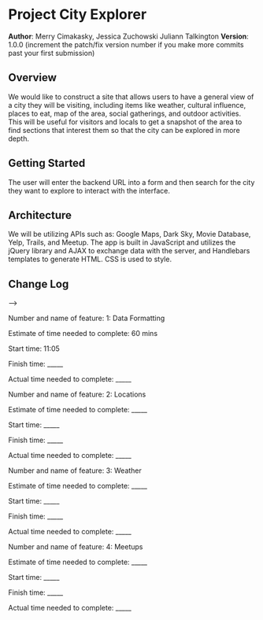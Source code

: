# Project City Explorer

**Author**: Merry Cimakasky, Jessica Zuchowski Juliann Talkington
**Version**: 1.0.0 (increment the patch/fix version number if you make more commits past your first submission)

## Overview
<!-- Provide a high level overview of what this application is and why you are building it, beyond the fact that it's an assignment for this class. (i.e. What's your problem domain?) -->
We would like to construct a site that allows users to have a general view of a city they will be visiting, including items like weather, cultural influence, places to eat, map of the area, social gatherings, and outdoor activities. This will be useful for visitors and locals to get a snapshot of the area to find sections that interest them so that the city can be explored in more depth. 

## Getting Started
<!-- What are the steps that a user must take in order to build this app on their own machine and get it running? -->
The user will enter the backend URL into a form and then search for the city they want to explore to interact with the interface. 

## Architecture
<!-- Provide a detailed description of the application design. What technologies (languages, libraries, etc) you're using, and any other relevant design information. -->
We will be utilizing APIs such as: Google Maps, Dark Sky, Movie Database, Yelp, Trails, and Meetup. The app is built in JavaScript and utilizes the jQuery library and AJAX to exchange data with the server, and Handlebars templates to generate HTML. CSS is used to style. 

## Change Log
<!-- Use this area to document the iterative changes made to your application as each feature is successfully implemented. Use time stamps. Here's an examples:

01-01-2001 4:59pm - Application now has a fully-functional express server, with a GET route for the location resource.

## Credits and Collaborations
<!-- Give credit (and a link) to other people or resources that helped you build this application. -->
-->

Number and name of feature: 1: Data Formatting

Estimate of time needed to complete: 60 mins

Start time: 11:05

Finish time: _____

Actual time needed to complete: _____

Number and name of feature: 2: Locations

Estimate of time needed to complete: _____

Start time: _____

Finish time: _____

Actual time needed to complete: _____

Number and name of feature: 3: Weather

Estimate of time needed to complete: _____

Start time: _____

Finish time: _____

Actual time needed to complete: _____

Number and name of feature: 4: Meetups

Estimate of time needed to complete: _____

Start time: _____

Finish time: _____

Actual time needed to complete: _____